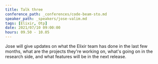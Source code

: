 ```yaml
---
title: Talk three
conference_path: _conferences/code-beam-sto.md
speaker_path: _speakers/jose-valim.md
tags: [Elixir, Otp]
date: 2021/07/10 09:00:00
hours: 09.50 - 10.05
---
```


Jose will give updates on what the Elixir team has done in the
last few months, what are the projects they&#39;re working on,
what&#39;s going on in the research side, and what features will
be in the next release.
